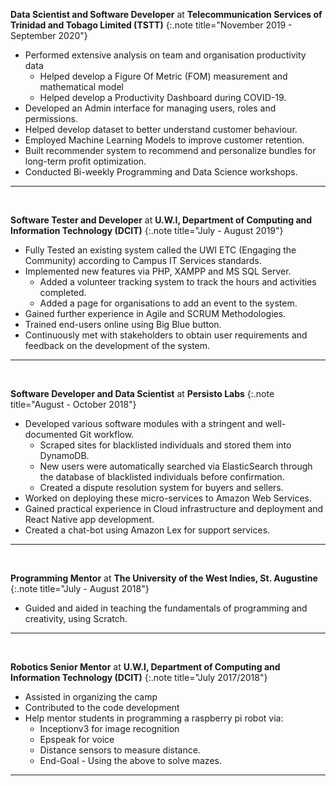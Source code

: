 **Data Scientist and Software Developer** at **Telecommunication Services of Trinidad and Tobago Limited (TSTT)**
{:.note title="November 2019 - September 2020"}

- Performed extensive analysis on team and organisation productivity data
    - Helped develop a Figure Of Metric (FOM) measurement and mathematical model
    - Helped develop a Productivity Dashboard  during COVID-19.
- Developed an Admin interface for managing users, roles and permissions.
- Helped develop dataset to better understand customer behaviour.
- Employed Machine Learning Models to improve customer retention.
- Built recommender system to recommend and personalize bundles for long-term profit optimization.
- Conducted Bi-weekly Programming and Data Science workshops.
&nbsp;
<hr>
&nbsp;

**Software Tester and Developer** at **U.W.I, Department of Computing and Information Technology (DCIT)**
{:.note title="July - August 2019"}

- Fully Tested an existing system called the UWI ETC (Engaging the Community) according to Campus IT Services standards.
- Implemented new features via PHP, XAMPP and MS SQL Server.
    - Added a volunteer tracking system to track the hours and activities completed.
    - Added a page for organisations to add an event to the system.
- Gained further experience in Agile and SCRUM Methodologies.
- Trained end-users online using Big Blue button.
- Continuously met with stakeholders to obtain user requirements and feedback on the development of the system.
&nbsp;
<hr>
&nbsp;

**Software Developer and Data Scientist** at **Persisto Labs**
{:.note title="August - October 2018"}

- Developed various software modules with a stringent and well-documented Git workflow.
    - Scraped sites for blacklisted individuals and stored them into DynamoDB.
    - New users were automatically searched via ElasticSearch through the database of blacklisted individuals before confirmation.
    - Created a dispute resolution system for buyers and sellers.
- Worked on deploying these micro-services to Amazon Web Services.
- Gained practical experience in Cloud infrastructure and deployment and React Native app development.
- Created a chat-bot using Amazon Lex for support services.
&nbsp;
<hr>
&nbsp;

**Programming Mentor** at **The University of the West Indies, St. Augustine**
{:.note title="July - August 2018"}

- Guided and aided in teaching the fundamentals of programming and creativity, using Scratch.
&nbsp;
<hr>
&nbsp;

**Robotics Senior Mentor** at **U.W.I, Department of Computing and Information Technology (DCIT)**
{:.note title="July 2017/2018"}

- Assisted in organizing the camp
- Contributed to the code development
- Help mentor students in programming a raspberry pi robot via:
    - Inceptionv3 for image recognition
    - Epspeak for voice
    - Distance sensors to measure distance.
    - End-Goal - Using the above to solve mazes. 
&nbsp;
<hr>